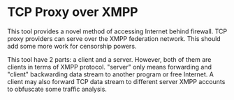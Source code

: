 TCP Proxy over XMPP
====================

This tool provides a novel method of accessing Internet behind firewall. TCP
proxy providers can serve over the XMPP federation network. This should add
some more work for censorship powers.

This tool have 2 parts: a client and a server. However, both of them are
clients in terms of XMPP protocol. "server" only means forwarding and "client"
backwarding data stream to another program or free Internet. A client may also
forward TCP data stream to different server XMPP accounts to obfuscate some
traffic analysis.
